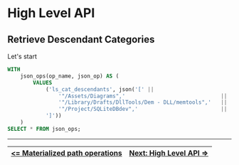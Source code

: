 # High Level API

## Retrieve Descendant Categories

Let's start 

```sql
WITH
    json_ops(op_name, json_op) AS (
        VALUES
            ('ls_cat_descendants', json('[' ||
                '"/Assets/Diagrams",'                              ||
                '"/Library/Drafts/DllTools/Dem - DLL/memtools",'   ||
                '"/Project/SQLiteDBdev",'                          ||
            ']'))
    )
SELECT * FROM json_ops;
```

---

| [**<= Materialized path operations**][MPops] | [**Next: High Level API =>**][MPops] |
| -------------------------------------------- | ------------------------------------ |


<!-- References -->

[MPops]: https://github.com/pchemguy/SQLiteMP/blob/main/sqlitemp/docs/MPops.md